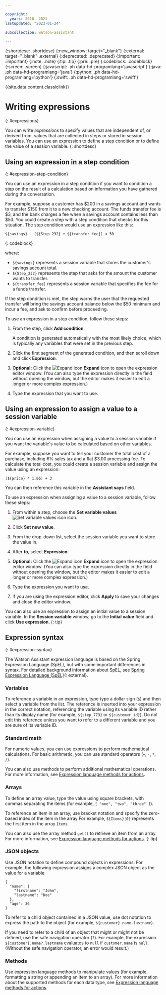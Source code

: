 ```yaml
---

copyright:
  years: 2018, 2023
lastupdated: "2023-01-24"

subcollection: watson-assistant

---
```


{:shortdesc: .shortdesc}
{:new_window: target="_blank"}
{:external: target="_blank" .external}
{:deprecated: .deprecated}
{:important: .important}
{:note: .note}
{:tip: .tip}
{:pre: .pre}
{:codeblock: .codeblock}
{:screen: .screen}
{:javascript: .ph data-hd-programlang='javascript'}
{:java: .ph data-hd-programlang='java'}
{:python: .ph data-hd-programlang='python'}
{:swift: .ph data-hd-programlang='swift'}

{{site.data.content.classiclink}}

# Writing expressions
{: #expressions}

You can write _expressions_ to specify values that are independent of, or derived from, values that are collected in steps or stored in session variables. You can use an expression to define a step condition or to define the value of a session variable.
{: shortdesc}

## Using an expression in a step condition
{: #expression-step-condition}

You can use an expression in a step condition if you want to condition a step on the result of a calculation based on information you have gathered during the conversation.

For example, suppose a customer has $200 in a savings account and wants to transfer $150 from it to a new checking account. The funds transfer fee is $3, and the bank charges a fee when a savings account contains less than $50. You could create a step with a step condition that checks for this situation. The step condition would use an expression like this:

```text
${savings} - (${Step_232} + ${transfer_fee}) < 50
```
{: codeblock}

where:

- `${savings}` represents a session variable that stores the customer's savings account total.
- `${Step_232}` represents the step that asks for the amount the customer wants to transfer.
- `${transfer_fee}` represents a session variable that specifies the fee for a funds transfer.

If the step condition is met, the step warns the user that the requested transfer will bring the savings account balance below the $50 minimum and incur a fee, and ask to confirm before proceeding.

To use an expression in a step condition, follow these steps:

1. From the step, click **Add condition**.

   A condition is generated automatically with the most likely choice, which is typically any variables that were set in the previous step.

1. Click the first segment of the generated condition, and then scroll down and click **Expression**.

1. **Optional:** Click the ![Expand icon](images/expression-editor-icon.png) **Expand** icon to open the expression editor window. (You can also type the expression directly in the field without opening the window, but the editor makes it easier to edit a longer or more complex expression.)

1. Type the expression that you want to use.

## Using an expression to assign a value to a session variable
{: #expression-variable}

You can use an expression when assigning a value to a session variable if you want the variable's value to be calculated based on other variables.

For example, suppose you want to tell your customer the total cost of a purchase, including 6% sales tax and a flat $3.00 processing fee. To calculate the total cost, you could create a session variable and assign the value using an expression:

```text
(${price} * 1.06) + 3
```

You can then reference this variable in the **Assistant says** field.

To use an expression when assigning a value to a session variable, follow these steps:

1. From within a step, choose the **Set variable values** ![Set variable values icon](images/set-variable-values.png) icon.

1. Click **Set new value**.

1. From the drop-down list, select the session variable you want to store the value in.

1. After **to**, select **Expression**.

1. **Optional:** Click the ![Expand icon](images/expression-editor-icon.png) **Expand** icon to open the expression editor window. (You can also type the expression directly in the field without opening the window, but the editor makes it easier to edit a longer or more complex expression.)

1. Type the expression you want to use.

1. If you are using the expression editor, click **Apply** to save your changes and close the editor window.

You can also use an expression to assign an initial value to a session variable. In the **Session variable** window, go to the **Initial value** field and click **Use expression**.
{: tip}

## Expression syntax
{: #expression-syntax}

The Watson Assistant expression language is based on the Spring Expression Language (SpEL), but with some important differences in syntax. For detailed background information about SpEL, see [Spring Expression Language (SpEL)](https://docs.spring.io/spring-framework/docs/5.2.13.RELEASE/spring-framework-reference/core.html#expressions){: external}.

### Variables

To reference a variable in an expression, type type a dollar sign (`$`) and then select a variable from the list. The reference is inserted into your expression in the correct notation, referencing the variable using its variable ID rather than its display name (for example, `${step_773}` or `${customer_id}`). Do not edit this reference unless you want to refer to a different variable and you are sure of its variable ID.

### Standard math

For numeric values, you can use expressions to perform mathematical calculations. For basic arithmetic, you can use standard operators (`+`, `-`, `*`, `/`).

You can also use methods to perform additional mathematical operations. For more information, see [Expression language methods for actions](/docs/watson-assistant?topic=watson-assistant-expression-methods-actions#expression-methods-actions-numbers).

### Arrays

To define an array value, type the value using square brackets, with commas separating the items (for example, `[ "one", "two", "three" ]`).

To reference an item in an array, use bracket notation and specify the zero-based index of the item in the array For example, `${Items}[0]` represents the first item in the array `Items`.

You can also use the array method `get()` to retrieve an item from an array. For more information, see [Expression language methods for actions](/docs/watson-assistant?topic=watson-assistant-expression-methods-actions#expression-methods-actions-arrays-get).
{: tip}

### JSON objects

Use JSON notation to define compound objects in expressions. For example, the following expression assigns a complex JSON object as the value for a variable:

```text
{
  "name": {
    "firstname": "John",
    "lastname": "Doe"
  },
  "age": 36
}
```

To refer to a child object contained in a JSON value, use dot notation to express the path to the object (for example, `${customer}.name.lastname`).

If you need to refer to a child of an object that might or might not be defined, use the safe navigation operator (`?`). For example, the expression `${customer}.name?.lastname` evaluates to `null` if `customer.name` is `null`. (Without the safe navigation operator, an error would result.)

### Methods

Use expression language methods to manipulate values (for example, formatting a string or appending an item to an array). For more information about the supported methods for each data type, see [Expression language methods for actions](/docs/watson-assistant?topic=watson-assistant-expression-methods-actions).

